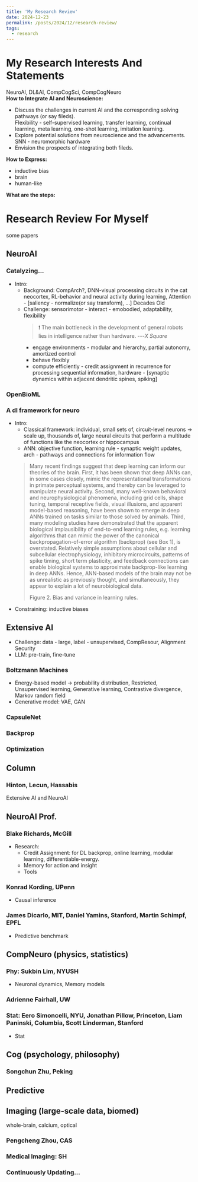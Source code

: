 ```yaml
---
title: 'My Research Review'
date: 2024-12-23
permalink: /posts/2024/12/research-review/
tags:
  - research
---
```


<!--more-->

# My Research Interests And Statements
NeuroAI, DL&AI, CompCogSci, CompCogNeuro  
**How to Integrate AI and Neuroscience:**  
* Discuss the challenges in current AI and the corresponding solving pathways (or say fileds).  
Flexibility - self-supervised learning, transfer learning, continual learning, meta learning, one-shot learning, imitation learning.  
* Explore potential solutions from neuroscience and the advancements.  
SNN - neuromorphic hardware  
* Envision the prospects of integrating both fileds.

**How to Express:**  
* inductive bias  
* brain  
* human-like

**What are the steps:**

# Research Review For Myself
some papers
## NeuroAI 
### Catalyzing...
* Intro: 
	* Background: CompArch?, DNN-visual processing circuits in the cat neocortex, RL-behavior and neural activity during learning, Attention - [saliency - normalize(or say transform), ...] Decades Old 
	* Challenge: sensorimotor - interact - emobodied, adaptability, flexibility
		> &#10071; The main bottleneck in the development of general robots lies in intelligence rather than hardware. ---_X Square_  
		* engage environments - modular and hierarchy, partial autonomy, amortized control
		* behave flexibly
		* compute efficiently - credit assignment in recurrence for processing sequential information, hardware - [synaptic dynamics within adjacent dendritic spines, spiking]
### OpenBioML
### A dl framework for neuro
* Intro:
	* Classical framework: individual, small sets of, circuit-level neurons -> scale up, thousands of, large neural circuits that perform a multitude of functions like the neocortex or hippocampus
	* ANN: objective function, learning rule - synaptic weight updates, arch - pathways and connections for information flow
	> Many recent findings suggest that deep learning can inform our theories of the brain. First, it has been shown that deep ANNs can, in some cases closely, mimic the representational transformations in primate perceptual systems, and thereby can be leveraged to manipulate neural activity. Second, many well-known behavioral and neurophysiological phenomena, including grid cells, shape tuning, temporal receptive fields, visual illusions, and apparent model-based reasoning, have been shown to emerge in deep ANNs trained on tasks similar to those solved by animals. Third, many modeling studies have demonstrated that the apparent biological implausibility of end-to-end learning rules, e.g. learning algorithms that can mimic the power of the canonical backpropagation-of-error algorithm (backprop) (see Box 1), is overstated. Relatively simple assumptions about cellular and subcellular electrophysiology, inhibitory microcircuits, patterns of spike timing, short term plasticity, and feedback connections can enable biological systems to approximate backprop-like learning in deep ANNs. Hence, ANN-based models of the brain may not be as unrealistic as previously thought, and simultaneously, they appear to explain a lot of neurobiological data.  
	> 
	> Figure 2. Bias and variance in learning rules.
* Constraining: inductive biases

## Extensive AI 
* Challenge: data - large, label - unsupervised, CompResour, Alignment Security
* LLM: pre-train, fine-tune
### Boltzmann Machines
* Energy-based model -> probability distribution, Restricted, Unsupervised learning, Generative learning, Contrastive divergence, Markov random field
* Generative model: VAE, GAN
### CapsuleNet
### Backprop
### Optimization

## Column
### Hinton, Lecun, Hassabis
Extensive AI and NeuroAI

## NeuroAI Prof.
### Blake Richards, McGill
* Research:
	* Credit Assignment: for DL backprop, online learning, modular learning, differentiable-energy.
	* Memory for action and insight
	* Tools
### Konrad Kording, UPenn
* Causal inference
### James Dicarlo, MIT, Daniel Yamins, Stanford, Martin Schimpf, EPFL
* Predictive benchmark

## CompNeuro (physics, statistics)
### Phy: Sukbin Lim, NYUSH
* Neuronal dynamics, Memory models
### Adrienne Fairhall, UW
### Stat: Eero Simoncelli, NYU, Jonathan Pillow, Princeton, Liam Paninski, Columbia, Scott Linderman, Stanford
* Stat

## Cog (psychology, philosophy)
### Songchun Zhu, Peking

## Predictive

## Imaging (large-scale data, biomed)
whole-brain, calcium, optical
### Pengcheng Zhou, CAS
### Medical Imaging: SH

### Continuously Updating...
